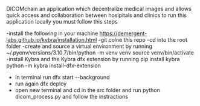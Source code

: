 DICOMchain an application which decentralize medical images and allows quick access and collaboration between hosipitals and clinics
 to run this application locally you must follow this steps

 -install the following in your machine
   https://demergent-labs.github.io/kybra/installation.html
-git colne this repo
-cd into the root folder
-create and source a virtual environment by running
~/.pyenv/versions/3.10.7/bin/python -m venv venv
 source venv/bin/activate
-install Kybra and the Kybra dfx extension by running
pip install kybra
python -m kybra install-dfx-extension

- in terminal run  dfx start --background
- run again dfx deploy
- open new terminal and cd in the src folder and run python dicom_process.py and follow the instractions
